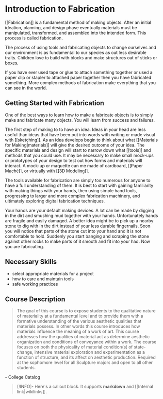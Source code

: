 # Introduction to Fabrication
[[Fabrication]] is a fundamental method of making objects. After an initial ideation, planning, and design phase eventually materials must be manipulated, transformed, and assembled into the intended form. This process is called fabrication.

The process of using tools and fabricating objects to change ourselves and our environment is as fundamental to our species as out less desirable traits. Children love to build with blocks and make structures out of sticks or boxes. 

If you have ever used tape or glue to attach something together or used a paper clip or stapler to attached paper together then you have fabricated something. More complex methods of fabrication make everything that you can see in the world.

## Getting Started with Fabrication
One of the best ways to learn how to make a fabricate objects is to simply make and fabricate many objects. You will learn from success and failures. 

The first step of making to to have an idea. Ideas in your head are less useful than ideas that have been put into words with writing or made visual with [[sketching]]. As an idea develops begin to think about what [[Materials for Making|materials]] will give the desired outcome of your idea. The specific materials and design will start to narrow down what [[tools]] and methods that you could use. It may be necessary to make small mock-ups or prototypes of your design to test out how forms and materials will interact. A mock-up or maquette can me made of cardboard, [[Paper Maché]], or virtually with [[3D Modeling]].

The tools available for fabrication are simply too numerous for anyone to have a full understanding of them. It is best to start with gaining familiarity with making things with your hands, then using simple hand tools, progressing to larger and more complex fabrication machinery, and ultimately exploring digital fabrication techniques.

Your hands are your default making devices. A lot can be made by digging in the dirt and smushing mud together with your hands. Unfortunately hands are fragile and easily damaged. A better idea might be to pick up a nearby stone to dig with in the dirt instead of your less durable fingernails. Soon you will notice that parts of the stone cut into your hand and it is not comfortable to hold. Suddenly you start banging and scraping the stone against other rocks to make parts of it smooth and fit into your had. Now you are fabricating.

## Necessary Skills
- select appropriate materials for a project
- how to care and maintain tools
- safe working practices

## Course Description

>The goal of this course is to expose students to the qualitative nature of materiality at a fundamental level and to provide them with a formative understanding of the various aesthetic qualities that materials possess. In other words this course introduces how materials influence the meaning of a work of art. This course addresses how the qualities of material act as determine aesthetic organization and conditions of conveyance within a work. The course focuses on both the physicality of material condition(s) of state-change, intensive material exploration and experimentation as a function of structure, and its affect on aesthetic production. Required at the sophomore level for all Sculpture majors and open to all other students.

\- College Catalog

> [!INFO]-
> Here's a callout block. 
> It supports **markdown** and [[Internal link|wikilinks]].


